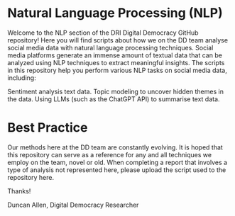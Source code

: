 # Natural Language Processing (NLP)

Welcome to the NLP section of the DRI Digital Democracy GitHub repository! Here you will find scripts about how we on the DD team analyse social media data with natural language processing techniques.
Social media platforms generate an immense amount of textual data that can be analyzed using NLP techniques to extract meaningful insights. The scripts in this repository help you perform various NLP tasks on social media data, including:

Sentiment analysis text data.
Topic modeling to uncover hidden themes in the data.
Using LLMs (such as the ChatGPT API) to summarise text data.

# Best Practice

Our methods here at the DD team are constantly evolving. It is hoped that this repository can serve as a reference for any and all techniques we employ on the team, novel or old. When completing a report that involves a type of analysis not represented here, please upload the script used to the repository here.

Thanks!

Duncan Allen, Digital Democracy Researcher
